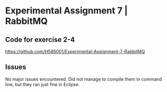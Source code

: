 # Experimental Assignment 7 | RabbitMQ

## Code for exercise 2-4
https://github.com/H585001/Experimental-Assignment-7-RabbitMQ

## Issues
No major issues encountered. Did not manage to compile them in command line, but they ran just fine in Eclipse.
